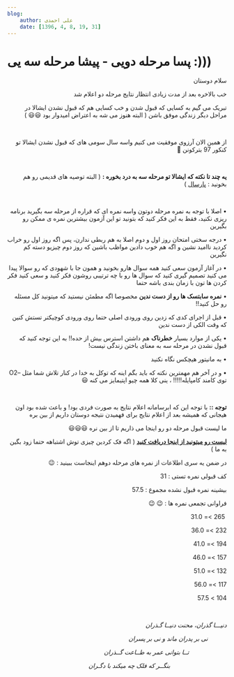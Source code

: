 ```yaml
---
blog:
    author: علی احمدی
    date: [1396, 4, 8, 19, 31]
---
```

# پسا مرحله دویی - پیشا مرحله سه یی :)))

<div class="cnt">
<p class="MsoNormal" dir="RTL">سلام دوستان</p>
<p class="MsoNormal" dir="RTL">خب بالاخره بعد از مدت زیادی انتظار نتایج مرحله دو اعلام شد</p>
<p class="MsoNormal" dir="RTL">تبریک می گیم به کسایی که قبول شدن و خب کسایی هم که قبول نشدن ایشالا در مراحل دیگر زندگی موفق باشن ( البته هنوز می شه به اعتراض امیدوار بود 😃😃 )</p>
<p class="MsoNormal" dir="RTL"><br/></p>
<p class="MsoNormal" dir="RTL">از همین الان آرزوی موفقیت می کنیم واسه سال سومی های که قبول نشدن ایشالا تو کنکور 97 بترکونن 💪</p>
<p class="MsoNormal" dir="RTL"><br/></p>
<p class="MsoNormal" dir="RTL"><b>یه چند تا نکته که ایشالا تو مرحله سه به درد بخوره :</b> ( البته توصیه های قدیمی رو هم بخونید : <a href="http://shaazzz.ir/1395/04/17/%D9%85%D8%B1%D8%AD%D9%84%D9%87-3-%D9%88-%D9%86%D8%AA%D8%A7%DB%8C%D8%AC-%D9%85%D8%B1%D8%AD%D9%84%D9%87-2">پارسال</a> )</p>
<p class="MsoNormal" dir="RTL"><br/></p>
<p class="MsoNormal" dir="RTL">• اصلا با توجه به نمره مرحله دوتون واسه نمره ای که قراره از مرحله سه بگیرید برنامه ریزی نکنید، فقط به این فکر کنید که بتونید تو این آزمون بیشترین نمره ی ممکن رو بگیرین</p>
<p class="MsoNormal" dir="RTL">• درجه سختی امتحان روز اول و دوم اصلا به هم ربطی ندارن، پس اگه روز اول رو خراب کردید ناامید نشین و اگه هم خوب دادین مواظب باشین که روز دوم چیزیو دسته کم نگیرین</p>
<p class="MsoNormal" dir="RTL">• در آغاز آزمون سعی کنید همه سوال هارو بخونید و همون جا با شهودی که رو سوالا پیدا می کنید تصمیم گیری کنید که سوال ها رو با چه ترتیبی روشون فکر کنید و سعی کنید فکر کردن ها تون با زمان بندی باشه حتما</p>
<p class="MsoNormal" dir="RTL">• <b>نمره سابتسک ها رو از دست ندین</b> مخصوصا اگه مطمئن نیستید که میتونید کل مسئله رو حل کنید!!</p>
<p class="MsoNormal" dir="RTL">• قبل از اجرای کدی که زدین روی ورودی اصلی حتما روی ورودی کوچیکتر تستش کنین که وقت الکی از دست ندین</p>
<p class="MsoNormal" dir="RTL">•  یکی از موارد بسیار <b>خطرناک</b> هم داشتن استرس بیش از حده!! به این توجه کنید که قبول نشدن در مرحله سه به معنای باختن زندگی نیست!</p>
<p class="MsoNormal" dir="RTL">• به مانیتور هیچکس نگاه نکنید</p>
<p class="MsoNormal" dir="rtl">• و در آخر هم مهمترین نکته که باید بگم اینه که توکل به خدا در کنار تلاش شما مثل –O2 توی کامند کامپایله!!!!! ، ینی کلا همه چیو اپتیمایز می کنه 😃</p>
<p class="MsoNormal" dir="RTL"><br/></p>
<p class="MsoNormal" dir="RTL"><b>توجه ::</b> با توجه این که ابرسامانه اعلام نتایج به صورت فردی بود! و باعث شده بود اون هیجانی که همیشه بعد از اعلام نتایج برای فهمیدن نتیجه دوستان داریم از بین بره</p>
<p class="MsoNormal" dir="RTL">ما لیست قبول مرحله دو رو اینجا می ذاریم تا از بین نره 😃😃😃</p>
<p class="MsoNormal" dir="RTL"><a href="http://bayanbox.ir/info/2692349419513963876/m2-comp-list"><b>لیست رو میتونید از اینجا دریافت کنید</b></a> ( اگه فک کردین چیزی توش اشتباهه حتما زود بگین به ما )</p>
<p class="MsoNormal" dir="RTL">در ضمن یه سری اطلاعات از نمره های مرحله دوهم اینجاست ببینید : 😉 </p>
<p class="MsoNormal" dir="RTL">کف قبولی نمره تستی : 31</p>
<p class="MsoNormal" dir="RTL">بیشینه نمره قبول نشده مجموع : 57.5</p>
<p class="MsoNormal" dir="RTL">فراوانی تجمعی نمره ها : 😉 😉</p>
<p class="MsoNormal" dir="RTL"> 265 &gt;= 31.0</p>
<p class="MsoNormal" dir="RTL">232 &gt;= 36.0</p>
<p class="MsoNormal" dir="RTL">194 &gt;= 41.0</p>
<p class="MsoNormal" dir="RTL">157 &gt;= 46.0</p>
<p class="MsoNormal" dir="RTL">132 &gt;= 51.0</p>
<p class="MsoNormal" dir="RTL">117 &gt;= 56.0</p>
<p class="MsoNormal" dir="RTL">104 &gt; 57.5</p>
<p class="MsoNormal" dir="RTL"><i><br/></i></p>
<p class="MsoNormal" dir="RTL"><i>دنیـــا گذران، محنت دنیــا گـذران</i></p>
<p class="MsoNormal" dir="RTL"><i>           نی بر پدران ماند و نی بر پسران</i></p>
<p class="MsoNormal" dir="RTL"><i>                      تــا بتوانی عمر به طــاعت گــذران</i></p>
<p class="MsoNormal" dir="RTL"><i>                                 بنگــر که فلک چه میکند با دگـران</i></p>
<p class="MsoNormal" dir="RTL"><br/></p>
</div>
